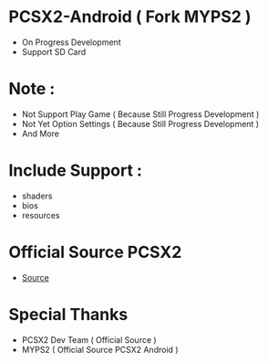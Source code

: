# PCSX2-Android ( Fork MYPS2 )
* On Progress Development
* Support SD Card

# Note :
* Not Support Play Game ( Because Still Progress Development )
* Not Yet Option Settings ( Because Still Progress Development )
* And More

# Include Support :
* shaders
* bios
* resources

# Official Source PCSX2
* [Source](https://github.com/PCSX2/pcsx2)

# Special Thanks
* PCSX2 Dev Team ( Official Source )
* MYPS2 ( Official Source PCSX2 Android )
